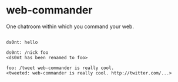 # web-commander

One chatroom within which you command your web.

```

ds0nt: hello

ds0nt: /nick foo
<ds0nt has been renamed to foo>

foo: /tweet web-commander is really cool.
<tweeted: web-commander is really cool. http://twitter.com/...>

```
